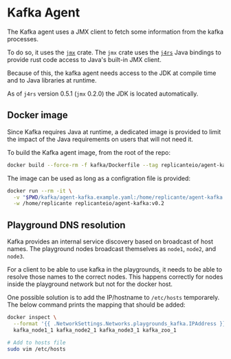 # Kafka Agent
The Kafka agent uses a JMX client to fetch some information from the kafka processes.

To do so, it uses the [`jmx`](https://crates.io/crates/jmx) crate.
The `jmx` crate uses the [`j4rs`](https://crates.io/crates/j4rs) Java bindings to provide
rust code access to Java's built-in JMX client.

Because of this, the kafka agent needs access to the JDK at compile time
and to Java libraries at runtime.

As of `j4rs` version 0.5.1 (`jmx` 0.2.0) the JDK is located automatically.


## Docker image
Since Kafka requires Java at runtime, a dedicated image is provided to limit the impact
of the Java requirements on users that will not need it.

To build the Kafka agent image, from the root of the repo:
```bash
docker build --force-rm -f kafka/Dockerfile --tag replicanteio/agent-kafka:v$VERSION .
```

The image can be used as long as a configration file is provided:
```bash
docker run --rm -it \
  -v "$PWD/kafka/agent-kafka.example.yaml:/home/replicante/agent-kafka.yaml" \
  -w /home/replicante replicanteio/agent-kafka:v0.2
```


## Playground DNS resolution
Kafka provides an internal service discovery based on broadcast of host names.
The playground nodes broadcast themselves as `node1`, `node2`, and `node3`.

For a client to be able to use kafka in the playgrounds, it needs to be able to resolve
those names to the correct nodes.
This happens correctly for nodes inside the playground network but not for the docker host.

One possible solution is to add the IP/hostname to `/etc/hosts` temporarely.
The below command prints the mapping that should be added:

```bash
docker inspect \
  --format '{{ .NetworkSettings.Networks.playgrounds_kafka.IPAddress }} {{ .Config.Hostname }}' \
  kafka_node1_1 kafka_node2_1 kafka_node3_1 kafka_zoo_1

# Add to hosts file
sudo vim /etc/hosts
```
